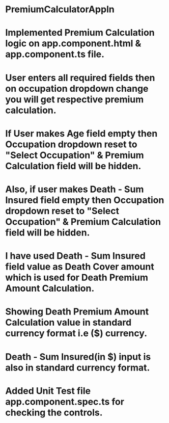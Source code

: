 # PremiumCalculatorAppln
# Implemented Premium Calculation logic on app.component.html & app.component.ts file.
# User enters all required fields then on occupation dropdown change you will get respective premium calculation.
# If User makes Age field empty then Occupation dropdown reset to "Select Occupation" & Premium Calculation field will be hidden. 
# Also, if user makes Death - Sum Insured field empty then Occupation dropdown reset to "Select Occupation" & Premium Calculation field will be hidden. 
# I have used Death - Sum Insured field value as Death Cover amount which is used for Death Premium Amount Calculation.
# Showing Death Premium Amount Calculation value in standard currency format i.e ($) currency.
# Death - Sum Insured(in $) input is also in standard currency format.
# Added Unit Test file app.component.spec.ts for checking the controls.
